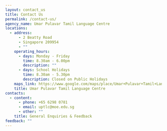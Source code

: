 ```yaml
---
layout: contact_us
title: Contact Us
permalink: /contact-us/
agency_name: Umar Pulavar Tamil Language Centre
locations:
  - address:
      - 2 Beatty Road
      - Singapore 209954
      - ""
    operating_hours:
      - days: Monday - Friday
        time: 8.30am - 6.00pm
        description: ""
      - days: School Holidays
        time: 8.30am - 5.30pm
        description: Closed on Public Holidays
    maps_link: https://www.google.com/maps/place/Umar+Pulavar+Tamil+Language+Centre,%E0%AE%89%E0%AE%AE%E0%AE%B1%E0%AF%81%E0%AE%AA%E0%AF%8D%E0%AE%AA%E0%AF%81%E0%AE%B2%E0%AE%B5%E0%AE%B0%E0%AF%8D+%E0%AE%A4%E0%AE%AE%E0%AE%BF%E0%AE%B4%E0%AF%8D+%E0%AE%AE%E0%AF%8A%E0%AE%B4%E0%AE%BF+%E0%AE%A8%E0%AE%BF%E0%AE%B2%E0%AF%88%E0%AE%AF%E0%AE%AE%E0%AF%8D/@1.314235,103.8566655,17z/data=!3m1!4b1!4m6!3m5!1s0x31da19b666af0143:0x12d807d0f3f91b60!8m2!3d1.3142296!4d103.8592404!16s%2Fg%2F11c0rvjt19?entry=ttu&g_ep=EgoyMDI0MTIxMS4wIKXMDSoASAFQAw%3D%3D
    title: Umar Pulavar Tamil Language Centre
contacts:
  - content:
      - phone: +65 6298 0781
      - email: uptlc@moe.edu.sg
      - other: ""
    title: General Enquiries & Feedback
feedback: ""
---
```

